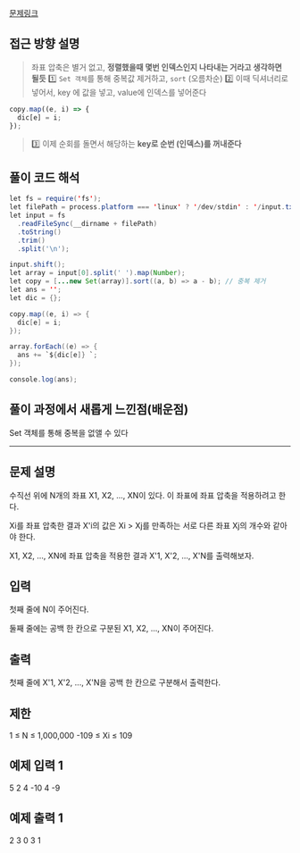 [문제링크](https://www.acmicpc.net/problem/18870)

## 접근 방향 설명
> 좌표 압축은 별거 없고, **정렬했을때 몇번 인덱스인지 나타내는 거라고 생각하면 될듯**
> 1️⃣ `Set 객체`를 통해 중복값 제거하고, `sort` (오름차순) 
> 2️⃣ 이때 딕셔너리로 넣어서, key 에 값을 넣고, value에 인덱스를 넣어준다 
```js
copy.map((e, i) => {
  dic[e] = i;
});
```
> 3️⃣ 이제 순회를 돌면서 해당하는 **key로 순번 (인덱스)를 꺼내준다**


## 풀이 코드 해석
```java script 
let fs = require('fs');
let filePath = process.platform === 'linux' ? '/dev/stdin' : '/input.txt';
let input = fs
  .readFileSync(__dirname + filePath)
  .toString()
  .trim()
  .split('\n');

input.shift();
let array = input[0].split(' ').map(Number);
let copy = [...new Set(array)].sort((a, b) => a - b); // 중복 제거
let ans = '';
let dic = {};

copy.map((e, i) => {
  dic[e] = i;
});

array.forEach((e) => {
  ans += `${dic[e]} `;
});

console.log(ans);

```
## 풀이 과정에서 새롭게 느낀점(배운점)

Set 객체를 통해 중복을 없앨 수 있다

---
## 문제 설명
수직선 위에 N개의 좌표 X1, X2, ..., XN이 있다. 이 좌표에 좌표 압축을 적용하려고 한다.

Xi를 좌표 압축한 결과 X'i의 값은 Xi > Xj를 만족하는 서로 다른 좌표 Xj의 개수와 같아야 한다.

X1, X2, ..., XN에 좌표 압축을 적용한 결과 X'1, X'2, ..., X'N를 출력해보자.

## 입력
첫째 줄에 N이 주어진다.

둘째 줄에는 공백 한 칸으로 구분된 X1, X2, ..., XN이 주어진다.

## 출력
첫째 줄에 X'1, X'2, ..., X'N을 공백 한 칸으로 구분해서 출력한다.

## 제한
1 ≤ N ≤ 1,000,000
-109 ≤ Xi ≤ 109

## 예제 입력 1 
5
2 4 -10 4 -9

## 예제 출력 1 
2 3 0 3 1

